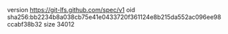 version https://git-lfs.github.com/spec/v1
oid sha256:bb2234b8a038cb75e41e0433720f361124e8b215da552ac096ee98ccabf38b32
size 34012
